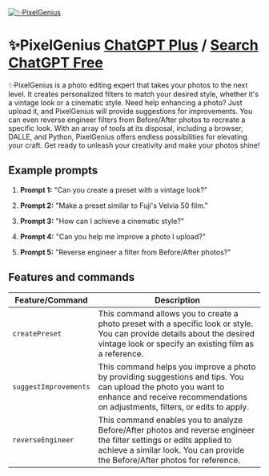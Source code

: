 
[![✨PixelGenius](https://files.oaiusercontent.com/file-0BT8sBYhnN3v4mLlFnUhfTsr?se=2123-10-17T06%3A45%3A10Z&sp=r&sv=2021-08-06&sr=b&rscc=max-age%3D31536000%2C%20immutable&rscd=attachment%3B%20filename%3Dd13ea225-21ff-4350-a715-6a9f88ea64fe.png&sig=jrRuBz%2Bp4BK7LbimWpXc%2B2Fkvg5geOMjxuAzMCi%2BzVg%3D)](https://chat.openai.com/g/g-HIObFkU4D-pixelgenius)

# ✨PixelGenius [ChatGPT Plus](https://chat.openai.com/g/g-HIObFkU4D-pixelgenius) / [Search ChatGPT Free](https://gptcall.net/index.html#/?search=%E2%9C%A8PixelGenius)

✨PixelGenius is a photo editing expert that takes your photos to the next level. It creates personalized filters to match your desired style, whether it's a vintage look or a cinematic style. Need help enhancing a photo? Just upload it, and PixelGenius will provide suggestions for improvements. You can even reverse engineer filters from Before/After photos to recreate a specific look. With an array of tools at its disposal, including a browser, DALLE, and Python, PixelGenius offers endless possibilities for elevating your craft. Get ready to unleash your creativity and make your photos shine!

## Example prompts

1. **Prompt 1:** "Can you create a preset with a vintage look?"

2. **Prompt 2:** "Make a preset similar to Fuji's Velvia 50 film."

3. **Prompt 3:** "How can I achieve a cinematic style?"

4. **Prompt 4:** "Can you help me improve a photo I upload?"

5. **Prompt 5:** "Reverse engineer a filter from Before/After photos?"


## Features and commands

| Feature/Command | Description |
| --- | --- |
| `createPreset` | This command allows you to create a photo preset with a specific look or style. You can provide details about the desired vintage look or specify an existing film as a reference. |
| `suggestImprovements` | This command helps you improve a photo by providing suggestions and tips. You can upload the photo you want to enhance and receive recommendations on adjustments, filters, or edits to apply. |
| `reverseEngineer` | This command enables you to analyze Before/After photos and reverse engineer the filter settings or edits applied to achieve a similar look. You can provide the Before/After photos for reference. |


